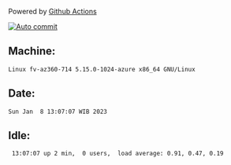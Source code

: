 Powered by [Github Actions](https://github.com/features/actions)

[![Auto commit](https://github.com/hiage/workstation/workflows/Auto%20commit/badge.svg)](https://github.com/hiage/workstation/actions?query=workflow%3A%22Auto+commit%22)

## Machine:
```
Linux fv-az360-714 5.15.0-1024-azure x86_64 GNU/Linux
```
## Date:
```
Sun Jan  8 13:07:07 WIB 2023
```
## Idle:
```
 13:07:07 up 2 min,  0 users,  load average: 0.91, 0.47, 0.19
```
